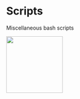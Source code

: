 # Scripts
Miscellaneous bash scripts






<img src="https://cdn-icons-png.flaticon.com/512/4248/4248402.png" width="150" height="150" class="center">
